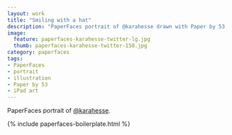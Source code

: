 ```yaml
---
layout: work
title: "Smiling with a hat"
description: "PaperFaces portrait of @karahesse drawn with Paper by 53 on an iPad."
image: 
  feature: paperfaces-karahesse-twitter-lg.jpg
  thumb: paperfaces-karahesse-twitter-150.jpg
category: paperfaces
tags: 
- PaperFaces
- portrait
- illustration
- Paper by 53
- iPad art
---
```


PaperFaces portrait of [@karahesse](http://twitter.com/karahesse).

{% include paperfaces-boilerplate.html %}